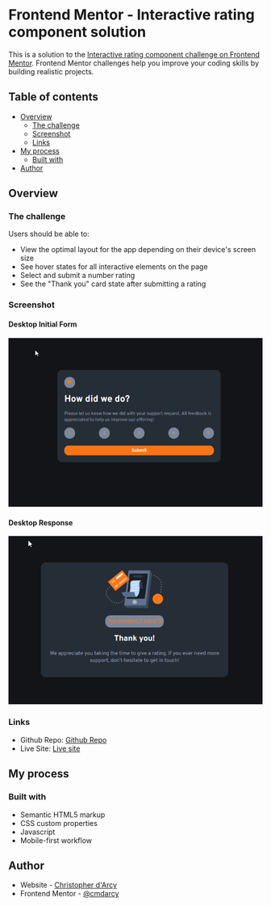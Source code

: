 # Frontend Mentor - Interactive rating component solution

This is a solution to the [Interactive rating component challenge on Frontend Mentor](https://www.frontendmentor.io/challenges/interactive-rating-component-koxpeBUmI). Frontend Mentor challenges help you improve your coding skills by building realistic projects. 

## Table of contents

- [Overview](#overview)
  - [The challenge](#the-challenge)
  - [Screenshot](#screenshot)
  - [Links](#links)
- [My process](#my-process)
  - [Built with](#built-with)
- [Author](#author)




## Overview

### The challenge

Users should be able to:

- View the optimal layout for the app depending on their device's screen size
- See hover states for all interactive elements on the page
- Select and submit a number rating
- See the "Thank you" card state after submitting a rating

### Screenshot

#### Desktop Initial Form
![](./images/desktopFinalForm.png)

#### Desktop Response
![](./images/desktopFinalResponse.png)


### Links

- Github Repo: [Github Repo](https://github.com/cmdarcy/9-12-interactiveRating)
- Live Site: [Live site](https://cmdarcy.github.io/9-12-interactiveRating/)

## My process

### Built with

- Semantic HTML5 markup
- CSS custom properties
- Javascript
- Mobile-first workflow

## Author

- Website - [Christopher d'Arcy](https://cmdarcy.github.io/portfolio_website/)
- Frontend Mentor - [@cmdarcy](https://www.frontendmentor.io/profile/cmdarcy)
